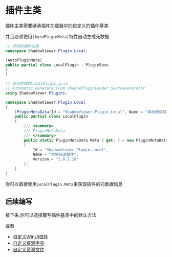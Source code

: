 # 插件主类

插件主类需要继承插件加载器中的自定义的插件基类

并且必须使用`[AutoPluginMeta]`特性自动生成元数据

```csharp
// 示例的插件主类
namespace ShadowViewer.Plugin.Local;

[AutoPluginMeta]
public partial class LocalPlugin : PluginBase
{
}
```

```csharp
// 自动生成的LocalPlugin.g.cs
// Automatic Generate From ShadowPluginLoader.SourceGenerator
using ShadowViewer.Plugins;

namespace ShadowViewer.Plugin.Local
{
    [PluginMetaData(Id = "ShadowViewer.Plugin.Local", Name = "本地阅读插件", Version = "1.0.5.18")]
    public partial class LocalPlugin
    {
        /// <summary>
        /// PluginMetaData
        /// </summary>
        public static PluginMetaData Meta { get; } = new PluginMetaData
        {
            Id = "ShadowViewer.Plugin.Local",
            Name = "本地阅读插件",
            Version = "1.0.5.18"
        };
    }
}
```
你可以直接使用`LocalPlugin.Meta`来获取插件的元数据信息

## 后续编写

接下来,你可以选择覆写插件基类中的默认方法

或者
- [自定义WinUI控件](/zh/plugin/control)
- [自定义资源字典](/zh/plugin/resourcedictionary)
- [自定义资源文件](/zh/plugin/assets)